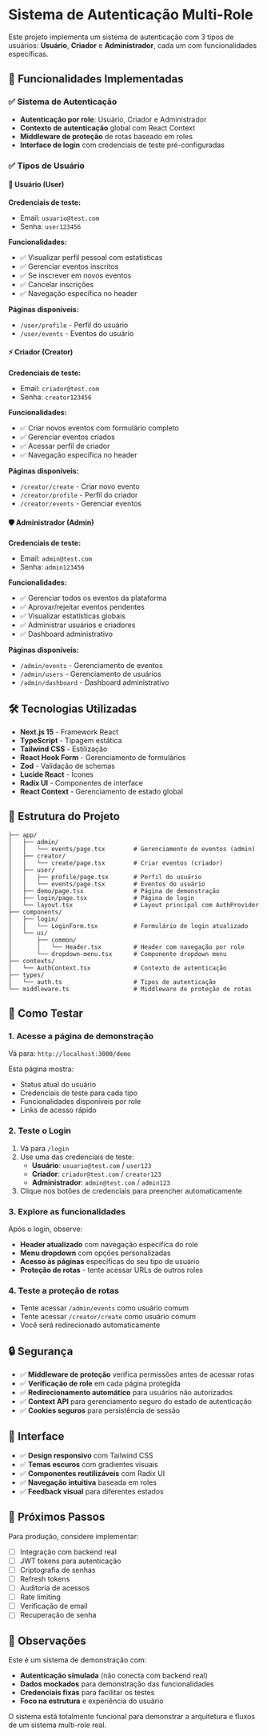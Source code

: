 # Sistema de Autenticação Multi-Role

Este projeto implementa um sistema de autenticação com 3 tipos de usuários: **Usuário**, **Criador** e **Administrador**, cada um com funcionalidades específicas.

## 🚀 Funcionalidades Implementadas

### ✅ Sistema de Autenticação
- **Autenticação por role**: Usuário, Criador e Administrador
- **Contexto de autenticação** global com React Context
- **Middleware de proteção** de rotas baseado em roles
- **Interface de login** com credenciais de teste pré-configuradas

### ✅ Tipos de Usuário

#### 👤 Usuário (User)
**Credenciais de teste:**
- Email: `usuario@test.com`
- Senha: `user123456`

**Funcionalidades:**
- ✅ Visualizar perfil pessoal com estatísticas
- ✅ Gerenciar eventos inscritos
- ✅ Se inscrever em novos eventos
- ✅ Cancelar inscrições
- ✅ Navegação específica no header

**Páginas disponíveis:**
- `/user/profile` - Perfil do usuário
- `/user/events` - Eventos do usuário

#### ⚡ Criador (Creator)
**Credenciais de teste:**
- Email: `criador@test.com`
- Senha: `creator123456`

**Funcionalidades:**
- ✅ Criar novos eventos com formulário completo
- ✅ Gerenciar eventos criados
- ✅ Acessar perfil de criador
- ✅ Navegação específica no header

**Páginas disponíveis:**
- `/creator/create` - Criar novo evento
- `/creator/profile` - Perfil do criador
- `/creator/events` - Gerenciar eventos

#### 🛡️ Administrador (Admin)
**Credenciais de teste:**
- Email: `admin@test.com`
- Senha: `admin123456`

**Funcionalidades:**
- ✅ Gerenciar todos os eventos da plataforma
- ✅ Aprovar/rejeitar eventos pendentes
- ✅ Visualizar estatísticas globais
- ✅ Administrar usuários e criadores
- ✅ Dashboard administrativo

**Páginas disponíveis:**
- `/admin/events` - Gerenciamento de eventos
- `/admin/users` - Gerenciamento de usuários
- `/admin/dashboard` - Dashboard administrativo

## 🛠️ Tecnologias Utilizadas

- **Next.js 15** - Framework React
- **TypeScript** - Tipagem estática
- **Tailwind CSS** - Estilização
- **React Hook Form** - Gerenciamento de formulários
- **Zod** - Validação de schemas
- **Lucide React** - Ícones
- **Radix UI** - Componentes de interface
- **React Context** - Gerenciamento de estado global

## 📁 Estrutura do Projeto

```
├── app/
│   ├── admin/
│   │   └── events/page.tsx        # Gerenciamento de eventos (admin)
│   ├── creator/
│   │   └── create/page.tsx        # Criar eventos (criador)
│   ├── user/
│   │   ├── profile/page.tsx       # Perfil do usuário
│   │   └── events/page.tsx        # Eventos do usuário
│   ├── demo/page.tsx              # Página de demonstração
│   ├── login/page.tsx             # Página de login
│   └── layout.tsx                 # Layout principal com AuthProvider
├── components/
│   ├── login/
│   │   └── LoginForm.tsx          # Formulário de login atualizado
│   └── ui/
│       ├── common/
│       │   └── Header.tsx         # Header com navegação por role
│       └── dropdown-menu.tsx      # Componente dropdown menu
├── contexts/
│   └── AuthContext.tsx            # Contexto de autenticação
├── types/
│   └── auth.ts                    # Tipos de autenticação
└── middleware.ts                  # Middleware de proteção de rotas
```

## 🎯 Como Testar

### 1. Acesse a página de demonstração
Vá para: `http://localhost:3000/demo`

Esta página mostra:
- Status atual do usuário
- Credenciais de teste para cada tipo
- Funcionalidades disponíveis por role
- Links de acesso rápido

### 2. Teste o Login
1. Vá para `/login`
2. Use uma das credenciais de teste:
   - **Usuário**: `usuario@test.com` / `user123`
   - **Criador**: `criador@test.com` / `creator123`
   - **Administrador**: `admin@test.com` / `admin123`
3. Clique nos botões de credenciais para preencher automaticamente

### 3. Explore as funcionalidades
Após o login, observe:
- **Header atualizado** com navegação específica do role
- **Menu dropdown** com opções personalizadas
- **Acesso às páginas** específicas do seu tipo de usuário
- **Proteção de rotas** - tente acessar URLs de outros roles

### 4. Teste a proteção de rotas
- Tente acessar `/admin/events` como usuário comum
- Tente acessar `/creator/create` como usuário comum
- Você será redirecionado automaticamente

## 🔒 Segurança

- ✅ **Middleware de proteção** verifica permissões antes de acessar rotas
- ✅ **Verificação de role** em cada página protegida
- ✅ **Redirecionamento automático** para usuários não autorizados
- ✅ **Context API** para gerenciamento seguro do estado de autenticação
- ✅ **Cookies seguros** para persistência de sessão

## 🎨 Interface

- ✅ **Design responsivo** com Tailwind CSS
- ✅ **Temas escuros** com gradientes visuais
- ✅ **Componentes reutilizáveis** com Radix UI
- ✅ **Navegação intuitiva** baseada em roles
- ✅ **Feedback visual** para diferentes estados

## 🚦 Próximos Passos

Para produção, considere implementar:
- [ ] Integração com backend real
- [ ] JWT tokens para autenticação
- [ ] Criptografia de senhas
- [ ] Refresh tokens
- [ ] Auditoria de acessos
- [ ] Rate limiting
- [ ] Verificação de email
- [ ] Recuperação de senha

## 📝 Observações

Este é um sistema de demonstração com:
- **Autenticação simulada** (não conecta com backend real)
- **Dados mockados** para demonstração das funcionalidades
- **Credenciais fixas** para facilitar os testes
- **Foco na estrutura** e experiência do usuário

O sistema está totalmente funcional para demonstrar a arquitetura e fluxos de um sistema multi-role real.